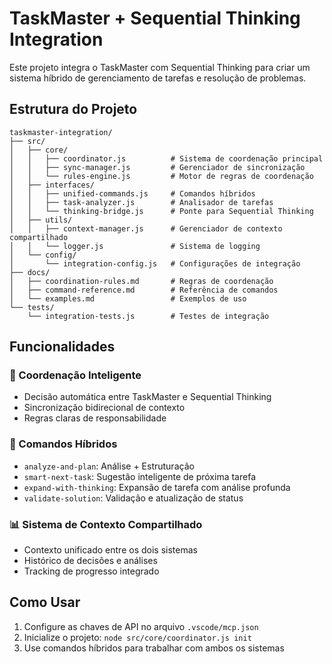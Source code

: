 # TaskMaster + Sequential Thinking Integration

Este projeto integra o TaskMaster com Sequential Thinking para criar um sistema híbrido de gerenciamento de tarefas e resolução de problemas.

## Estrutura do Projeto

```
taskmaster-integration/
├── src/
│   ├── core/
│   │   ├── coordinator.js          # Sistema de coordenação principal
│   │   ├── sync-manager.js         # Gerenciador de sincronização
│   │   └── rules-engine.js         # Motor de regras de coordenação
│   ├── interfaces/
│   │   ├── unified-commands.js     # Comandos híbridos
│   │   ├── task-analyzer.js        # Analisador de tarefas
│   │   └── thinking-bridge.js      # Ponte para Sequential Thinking
│   ├── utils/
│   │   ├── context-manager.js      # Gerenciador de contexto compartilhado
│   │   └── logger.js               # Sistema de logging
│   └── config/
│       └── integration-config.js   # Configurações de integração
├── docs/
│   ├── coordination-rules.md       # Regras de coordenação
│   ├── command-reference.md        # Referência de comandos
│   └── examples.md                 # Exemplos de uso
└── tests/
    └── integration-tests.js        # Testes de integração
```

## Funcionalidades

### 🎯 Coordenação Inteligente
- Decisão automática entre TaskMaster e Sequential Thinking
- Sincronização bidirecional de contexto
- Regras claras de responsabilidade

### 🔄 Comandos Híbridos
- `analyze-and-plan`: Análise + Estruturação
- `smart-next-task`: Sugestão inteligente de próxima tarefa
- `expand-with-thinking`: Expansão de tarefa com análise profunda
- `validate-solution`: Validação e atualização de status

### 📊 Sistema de Contexto Compartilhado
- Contexto unificado entre os dois sistemas
- Histórico de decisões e análises
- Tracking de progresso integrado

## Como Usar

1. Configure as chaves de API no arquivo `.vscode/mcp.json`
2. Inicialize o projeto: `node src/core/coordinator.js init`
3. Use comandos híbridos para trabalhar com ambos os sistemas
